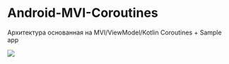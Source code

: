 # Android-MVI-Coroutines

Архитектура основанная на MVI/ViewModel/Kotlin Coroutines + Sample app

[![](https://jitpack.io/v/rchugunov/Android-MVI-Coroutines.svg)](https://jitpack.io/#rchugunov/Android-MVI-Coroutines)

